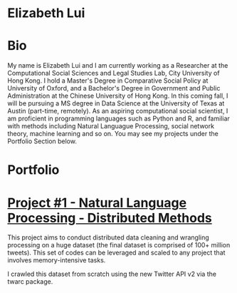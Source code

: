 # Elizabeth Lui

# Bio

My name is Elizabeth Lui and I am currently working as a Researcher at the Computational Social Sciences and Legal Studies Lab, City University of Hong Kong.
I hold a Master's Degree in Comparative Social Policy at University of Oxford, and a Bachelor's Degree in Government and Public Administration at the Chinese University of Hong Kong.
In this coming fall, I will be pursuing a MS degree in Data Science at the University of Texas at Austin (part-time, remotely).
As an aspiring computational social scientist, I am proficient in programming languages such as Python and R, and familiar with methods including Natural Languague Processing, 
social network theory, machine learning and so on. You may see my projects under the Portfolio Section below.

# Portfolio

# [Project #1 - Natural Language Processing - Distributed Methods](https://github.com/ElizabethLui/nlp_dask)

This project aims to conduct distributed data cleaning and wrangling processing on a huge dataset (the final dataset is comprised of 100+ million tweets). This set of codes can be leveraged and scaled to any project that involves memory-intensive tasks.

I crawled this dataset from scratch using the new Twitter API v2 via the twarc package.

